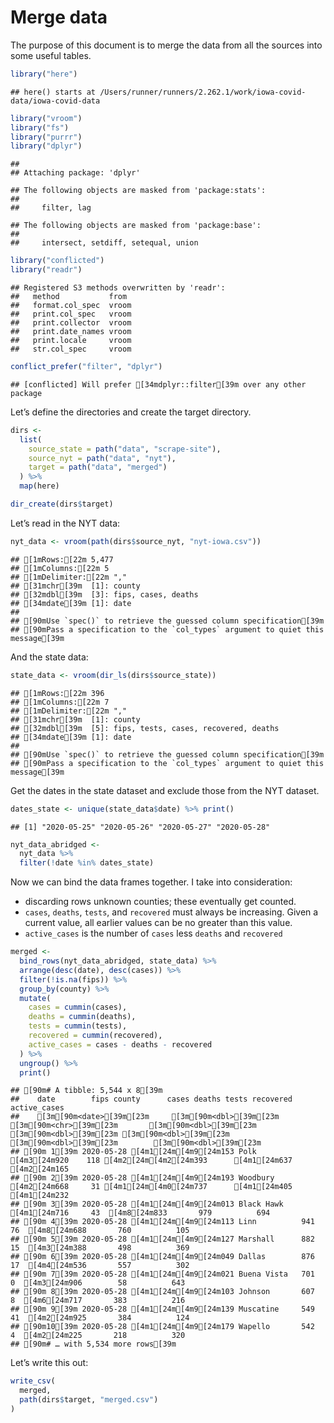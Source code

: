 Merge data
================

The purpose of this document is to merge the data from all the sources
into some useful tables.

``` r
library("here")
```

    ## here() starts at /Users/runner/runners/2.262.1/work/iowa-covid-data/iowa-covid-data

``` r
library("vroom")
library("fs")
library("purrr")
library("dplyr")
```

    ## 
    ## Attaching package: 'dplyr'

    ## The following objects are masked from 'package:stats':
    ## 
    ##     filter, lag

    ## The following objects are masked from 'package:base':
    ## 
    ##     intersect, setdiff, setequal, union

``` r
library("conflicted")
library("readr")
```

    ## Registered S3 methods overwritten by 'readr':
    ##   method           from 
    ##   format.col_spec  vroom
    ##   print.col_spec   vroom
    ##   print.collector  vroom
    ##   print.date_names vroom
    ##   print.locale     vroom
    ##   str.col_spec     vroom

``` r
conflict_prefer("filter", "dplyr")
```

    ## [conflicted] Will prefer [34mdplyr::filter[39m over any other package

Let’s define the directories and create the target directory.

``` r
dirs <- 
  list(
    source_state = path("data", "scrape-site"),
    source_nyt = path("data", "nyt"),
    target = path("data", "merged")  
  ) %>%
  map(here)

dir_create(dirs$target)
```

Let’s read in the NYT data:

``` r
nyt_data <- vroom(path(dirs$source_nyt, "nyt-iowa.csv"))
```

    ## [1mRows:[22m 5,477
    ## [1mColumns:[22m 5
    ## [1mDelimiter:[22m ","
    ## [31mchr[39m  [1]: county
    ## [32mdbl[39m  [3]: fips, cases, deaths
    ## [34mdate[39m [1]: date
    ## 
    ## [90mUse `spec()` to retrieve the guessed column specification[39m
    ## [90mPass a specification to the `col_types` argument to quiet this message[39m

And the state data:

``` r
state_data <- vroom(dir_ls(dirs$source_state))
```

    ## [1mRows:[22m 396
    ## [1mColumns:[22m 7
    ## [1mDelimiter:[22m ","
    ## [31mchr[39m  [1]: county
    ## [32mdbl[39m  [5]: fips, tests, cases, recovered, deaths
    ## [34mdate[39m [1]: date
    ## 
    ## [90mUse `spec()` to retrieve the guessed column specification[39m
    ## [90mPass a specification to the `col_types` argument to quiet this message[39m

Get the dates in the state dataset and exclude those from the NYT
dataset.

``` r
dates_state <- unique(state_data$date) %>% print() 
```

    ## [1] "2020-05-25" "2020-05-26" "2020-05-27" "2020-05-28"

``` r
nyt_data_abridged <- 
  nyt_data %>%
  filter(!date %in% dates_state)
```

Now we can bind the data frames together. I take into consideration:

  - discarding rows unknown counties; these eventually get counted.
  - `cases`, `deaths`, `tests`, and `recovered` must always be
    increasing. Given a current value, all earlier values can be no
    greater than this value.
  - `active_cases` is the number of `cases` less `deaths` and
    `recovered`

<!-- end list -->

``` r
merged <- 
  bind_rows(nyt_data_abridged, state_data) %>%
  arrange(desc(date), desc(cases)) %>%
  filter(!is.na(fips)) %>%
  group_by(county) %>%
  mutate(
    cases = cummin(cases),
    deaths = cummin(deaths),
    tests = cummin(tests),
    recovered = cummin(recovered),
    active_cases = cases - deaths - recovered
  ) %>%
  ungroup() %>%
  print()
```

    ## [90m# A tibble: 5,544 x 8[39m
    ##    date        fips county      cases deaths tests recovered active_cases
    ##    [3m[90m<date>[39m[23m     [3m[90m<dbl>[39m[23m [3m[90m<chr>[39m[23m       [3m[90m<dbl>[39m[23m  [3m[90m<dbl>[39m[23m [3m[90m<dbl>[39m[23m     [3m[90m<dbl>[39m[23m        [3m[90m<dbl>[39m[23m
    ## [90m 1[39m 2020-05-28 [4m1[24m[4m9[24m153 Polk         [4m3[24m920    118 [4m2[24m[4m2[24m393      [4m1[24m637         [4m2[24m165
    ## [90m 2[39m 2020-05-28 [4m1[24m[4m9[24m193 Woodbury     [4m2[24m668     31 [4m1[24m[4m0[24m737      [4m1[24m405         [4m1[24m232
    ## [90m 3[39m 2020-05-28 [4m1[24m[4m9[24m013 Black Hawk   [4m1[24m716     43  [4m8[24m833       979          694
    ## [90m 4[39m 2020-05-28 [4m1[24m[4m9[24m113 Linn          941     76  [4m8[24m688       760          105
    ## [90m 5[39m 2020-05-28 [4m1[24m[4m9[24m127 Marshall      882     15  [4m3[24m388       498          369
    ## [90m 6[39m 2020-05-28 [4m1[24m[4m9[24m049 Dallas        876     17  [4m4[24m536       557          302
    ## [90m 7[39m 2020-05-28 [4m1[24m[4m9[24m021 Buena Vista   701      0  [4m3[24m906        58          643
    ## [90m 8[39m 2020-05-28 [4m1[24m[4m9[24m103 Johnson       607      8  [4m6[24m717       383          216
    ## [90m 9[39m 2020-05-28 [4m1[24m[4m9[24m139 Muscatine     549     41  [4m2[24m925       384          124
    ## [90m10[39m 2020-05-28 [4m1[24m[4m9[24m179 Wapello       542      4  [4m2[24m225       218          320
    ## [90m# … with 5,534 more rows[39m

Let’s write this out:

``` r
write_csv(
  merged,
  path(dirs$target, "merged.csv")
)
```
